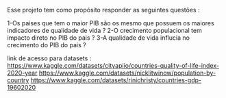 Esse projeto tem como propósito responder as seguintes questões :

1-Os paises que tem o maior PIB são os mesmo que possuem os maiores indicadores de qualidade de vida ?
2-O crecimento populacional tem impacto direto no PIB do pais ?
3-A qualidade de vida influcia no crecimento do PIB do pais ?

link de acesso para datasets : 
https://www.kaggle.com/datasets/cityapiio/countries-quality-of-life-index-2020-year
https://www.kaggle.com/datasets/nicklitwinow/population-by-country
https://www.kaggle.com/datasets/rinichristy/countries-gdp-19602020
